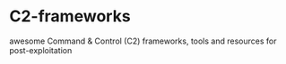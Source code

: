 # C2-frameworks
awesome Command &amp; Control (C2) frameworks, tools and resources for post-exploitation
